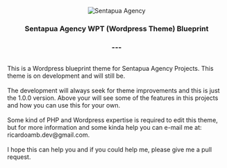 <p align=center>
    <img src="https://ricardoamb.github.io/sentapua_error_logo.png" alt="Sentapua Agency" />
    <h3 align="center">Sentapua Agency WPT (Wordpress Theme) Blueprint </h3>
    <h3 align="center">---</h3>
</p>
<p style="margin-top:30px;">
This is a Wordpress blueprint theme for Sentapua Agency Projects. This theme is on development and will still be.
<br><br>
The development will always seek for theme improvements and this is just the 1.0.0 version. Above your will see some of the features in this projects and how you can use this for your own.
<br><br>
Some kind of PHP and Wordpress expertise is required to edit this theme, but for more information and some kinda help you can e-mail me at: ricardoamb.dev@gmail.com.
<br><br>
I hope this can help you and if you could help me, please give me a pull request. 
</p>
